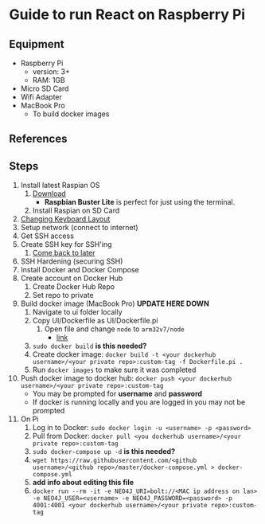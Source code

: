 # Guide to run React on Raspberry Pi #

## Equipment ##
* Raspberry Pi
	* version: 3+
	* RAM: 1GB
* Micro SD Card
* Wifi Adapter
* MacBook Pro
	* To build docker images

## References ##

## Steps ##
1. Install latest Raspian OS
	1. [Download](https://www.raspberrypi.org/downloads/raspbian/)
		* **Raspbian Buster Lite** is perfect for just using the terminal.
	1. Install Raspian on SD Card 
1. [Changing Keyboard Layout](https://scribles.net/changing-keyboard-layout-on-raspberry-pi/)
1. Setup network (connect to internet)
1. Get SSH access
1. Create SSH key for SSH'ing
	1. [Come back to later](https://www.raspberrypi.org/documentation/configuration/security.md)
1. SSH Hardening (securing SSH)
1. Install Docker and Docker Compose
1. Create account on Docker Hub
	1. Create Docker Hub Repo
	1. Set repo to private
1. Build docker image (MacBook Pro) **UPDATE HERE DOWN**
	1. Navigate to ui folder locally
	1. Copy UI/Dockerfile as UI/Dockerfile.pi
		1. Open file and change `node` to `arm32v7/node`
			* [link](https://hub.docker.com/r/arm32v7/node/)
	1. `sudo docker build` **is this needed?**
	1. Create docker image: `docker build -t <your dockerhub username>/<your private repo>:custom-tag -f Dockerfile.pi .`
	1. Run `docker images` to make sure it was completed
1. Push docker image to docker hub: `docker push <your dockerhub username>/<your private repo>:custom-tag`
	* You may be prompted for **username** and **password**
	* If docker is running locally and you are logged in you may not be prompted
1. On Pi
	1. Log in to Docker: `sudo docker login -u <username> -p <password>`
	1. Pull from Docker: `docker pull <you dockerhub username>/<your private repo>:custom-tag`
	1. `sudo docker-compose up -d` **is this needed?**
	1. `wget https://raw.githubusercontent.com/<github username>/<github repo>/master/docker-compose.yml > docker-compose.yml`
	1. **add info about editing this file**
	1. `docker run --rm -it -e NEO4J_URI=bolt://<MAC ip address on lan> -e NEO4J_USER=<username> -e NEO4J_PASSWORD=<password> -p 4001:4001 <your dockerhub username>/<your private repo>:custom-tag`